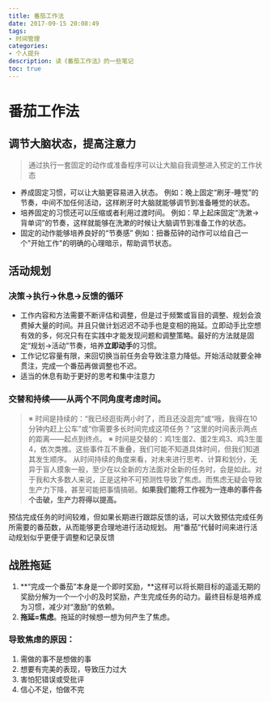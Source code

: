 ```yaml
---
title: 番茄工作法
date: 2017-09-15 20:08:49
tags:
- 时间管理
categories:
- 个人提升
description: 读《番茄工作法》的一些笔记
toc: true
---
```


# 番茄工作法

## 调节大脑状态，提高注意力
>通过执行一套固定的动作或准备程序可以让大脑自我调整进入预定的工作状态

- 养成固定习惯，可以让大脑更容易进入状态。
例如：晚上固定“刷牙-睡觉”的节奏，中间不加任何活动，这样刷牙时大脑就能够调节到准备睡觉的状态。
- 培养固定的习惯还可以压缩或者利用过渡时间。
例如：早上起床固定“洗漱->背单词”的节奏，这样就能够在洗漱的时候让大脑调节到准备工作的状态。
- 固定的动作能够培养良好的“节奏感”
例如：扭番茄钟的动作可以给自己一个"开始工作"的明确的心理暗示，帮助调节状态。

## 活动规划

### 决策->执行->休息->反馈的循环

- 工作内容和方法需要不断评估和调整，但是过于频繁或盲目的调整、规划会浪费掉大量的时间。并且只做计划迟迟不动手也是变相的拖延。立即动手比空想有效的多，何况只有在实践中才能发现问题和调整策略。最好的方法就是固定“规划->活动”节奏，培养**立即动手**的习惯。
- 工作记忆容量有限，来回切换当前任务会导致注意力降低。开始活动就要全神贯注，完成一个番茄再做调整也不迟。
- 适当的休息有助于更好的思考和集中注意力


### 交替和持续——从两个不同角度考虑时间。

>※  时间是持续的：“我已经逛街两小时了，而且还没逛完”或“哦，我得在10分钟内赶上公车”或“你需要多长时间完成这项任务？”这里的时间表示两点的距离——起点到终点。
>※  时间是交替的：鸡1生蛋2、蛋2生鸡3、鸡3生蛋4，依次类推。这些事件互不重叠，我们可能不知道具体时间，但我们知道其发生顺序。
>从时间持续的角度来看，对未来进行思考、计算和划分，无异于盲人摸象一般，至少在以全新的方法面对全新的任务时，会是如此。对于我和大多数人来说，正是这种不可预测性导致了焦虑。而焦虑无疑会导致生产力下降，甚至可能把事情搞砸。**如果我们能将工作视为一连串的事件各个击破，生产力将得以提高。**

预估完成任务的时间较难，但如果长期进行跟踪反馈的话，可以大致预估完成任务所需要的番茄数，从而能够更合理地进行活动规划。
用“番茄”代替时间来进行活动规划似乎更便于调整和记录反馈

## 战胜拖延

1. **“完成一个番茄”本身是一个即时奖励，**这样可以将长期目标的遥遥无期的奖励分解为一个一个小的及时奖励，产生完成任务的动力。最终目标是培养成为习惯，减少对“激励”的依赖。
2. **拖延=焦虑**。拖延的时候想一想为何产生了焦虑。

### **导致焦虑的原因：**
1. 需做的事不是想做的事
2. 想要有完美的表现，导致压力过大
3. 害怕犯错误或受批评
4. 信心不足，怕做不完
